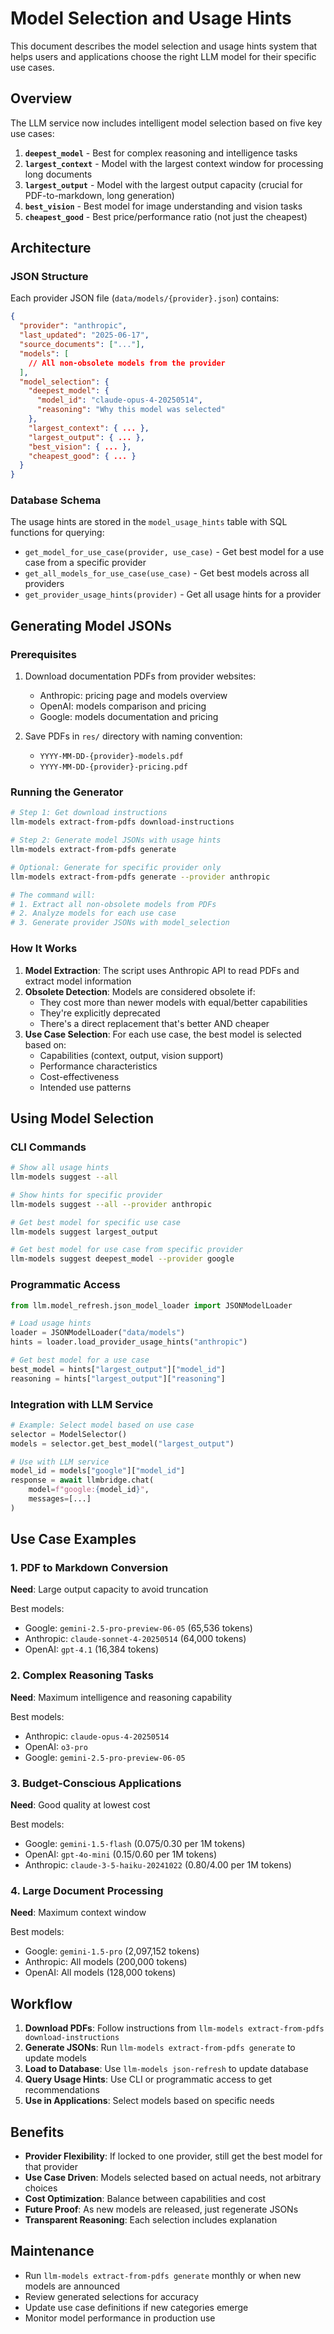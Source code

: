 # Model Selection and Usage Hints

This document describes the model selection and usage hints system that helps users and applications choose the right LLM model for their specific use cases.

## Overview

The LLM service now includes intelligent model selection based on five key use cases:

1. **`deepest_model`** - Best for complex reasoning and intelligence tasks
2. **`largest_context`** - Model with the largest context window for processing long documents
3. **`largest_output`** - Model with the largest output capacity (crucial for PDF-to-markdown, long generation)
4. **`best_vision`** - Best model for image understanding and vision tasks
5. **`cheapest_good`** - Best price/performance ratio (not just the cheapest)

## Architecture

### JSON Structure

Each provider JSON file (`data/models/{provider}.json`) contains:

```json
{
  "provider": "anthropic",
  "last_updated": "2025-06-17",
  "source_documents": ["..."],
  "models": [
    // All non-obsolete models from the provider
  ],
  "model_selection": {
    "deepest_model": {
      "model_id": "claude-opus-4-20250514",
      "reasoning": "Why this model was selected"
    },
    "largest_context": { ... },
    "largest_output": { ... },
    "best_vision": { ... },
    "cheapest_good": { ... }
  }
}
```

### Database Schema

The usage hints are stored in the `model_usage_hints` table with SQL functions for querying:

- `get_model_for_use_case(provider, use_case)` - Get best model for a use case from a specific provider
- `get_all_models_for_use_case(use_case)` - Get best models across all providers
- `get_provider_usage_hints(provider)` - Get all usage hints for a provider

## Generating Model JSONs

### Prerequisites

1. Download documentation PDFs from provider websites:
   - Anthropic: pricing page and models overview
   - OpenAI: models comparison and pricing
   - Google: models documentation and pricing

2. Save PDFs in `res/` directory with naming convention:
   - `YYYY-MM-DD-{provider}-models.pdf`
   - `YYYY-MM-DD-{provider}-pricing.pdf`

### Running the Generator

```bash
# Step 1: Get download instructions
llm-models extract-from-pdfs download-instructions

# Step 2: Generate model JSONs with usage hints
llm-models extract-from-pdfs generate

# Optional: Generate for specific provider only
llm-models extract-from-pdfs generate --provider anthropic

# The command will:
# 1. Extract all non-obsolete models from PDFs
# 2. Analyze models for each use case
# 3. Generate provider JSONs with model_selection
```

### How It Works

1. **Model Extraction**: The script uses Anthropic API to read PDFs and extract model information
2. **Obsolete Detection**: Models are considered obsolete if:
   - They cost more than newer models with equal/better capabilities
   - They're explicitly deprecated
   - There's a direct replacement that's better AND cheaper
3. **Use Case Selection**: For each use case, the best model is selected based on:
   - Capabilities (context, output, vision support)
   - Performance characteristics
   - Cost-effectiveness
   - Intended use patterns

## Using Model Selection

### CLI Commands

```bash
# Show all usage hints
llm-models suggest --all

# Show hints for specific provider
llm-models suggest --all --provider anthropic

# Get best model for specific use case
llm-models suggest largest_output

# Get best model for use case from specific provider
llm-models suggest deepest_model --provider google
```

### Programmatic Access

```python
from llm.model_refresh.json_model_loader import JSONModelLoader

# Load usage hints
loader = JSONModelLoader("data/models")
hints = loader.load_provider_usage_hints("anthropic")

# Get best model for a use case
best_model = hints["largest_output"]["model_id"]
reasoning = hints["largest_output"]["reasoning"]
```

### Integration with LLM Service

```python
# Example: Select model based on use case
selector = ModelSelector()
models = selector.get_best_model("largest_output")

# Use with LLM service
model_id = models["google"]["model_id"]
response = await llmbridge.chat(
    model=f"google:{model_id}",
    messages=[...]
)
```

## Use Case Examples

### 1. PDF to Markdown Conversion
**Need**: Large output capacity to avoid truncation

Best models:
- Google: `gemini-2.5-pro-preview-06-05` (65,536 tokens)
- Anthropic: `claude-sonnet-4-20250514` (64,000 tokens)
- OpenAI: `gpt-4.1` (16,384 tokens)

### 2. Complex Reasoning Tasks
**Need**: Maximum intelligence and reasoning capability

Best models:
- Anthropic: `claude-opus-4-20250514`
- OpenAI: `o3-pro`
- Google: `gemini-2.5-pro-preview-06-05`

### 3. Budget-Conscious Applications
**Need**: Good quality at lowest cost

Best models:
- Google: `gemini-1.5-flash` ($0.075/$0.30 per 1M tokens)
- OpenAI: `gpt-4o-mini` ($0.15/$0.60 per 1M tokens)
- Anthropic: `claude-3-5-haiku-20241022` ($0.80/$4.00 per 1M tokens)

### 4. Large Document Processing
**Need**: Maximum context window

Best models:
- Google: `gemini-1.5-pro` (2,097,152 tokens)
- Anthropic: All models (200,000 tokens)
- OpenAI: All models (128,000 tokens)

## Workflow

1. **Download PDFs**: Follow instructions from `llm-models extract-from-pdfs download-instructions`
2. **Generate JSONs**: Run `llm-models extract-from-pdfs generate` to update models
3. **Load to Database**: Use `llm-models json-refresh` to update database
4. **Query Usage Hints**: Use CLI or programmatic access to get recommendations
5. **Use in Applications**: Select models based on specific needs

## Benefits

- **Provider Flexibility**: If locked to one provider, still get the best model for that provider
- **Use Case Driven**: Models selected based on actual needs, not arbitrary choices
- **Cost Optimization**: Balance between capabilities and cost
- **Future Proof**: As new models are released, just regenerate JSONs
- **Transparent Reasoning**: Each selection includes explanation

## Maintenance

- Run `llm-models extract-from-pdfs generate` monthly or when new models are announced
- Review generated selections for accuracy
- Update use case definitions if new categories emerge
- Monitor model performance in production use
